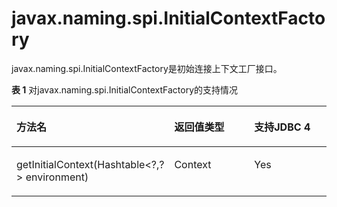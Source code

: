 # javax.naming.spi.InitialContextFactory<a name="ZH-CN_TOPIC_0242371432"></a>

javax.naming.spi.InitialContextFactory是初始连接上下文工厂接口。

**表 1**  对javax.naming.spi.InitialContextFactory的支持情况

<a name="zh-cn_topic_0238274500_zh-cn_topic_0237120403_zh-cn_topic_0213179169_zh-cn_topic_0189251310_zh-cn_topic_0059779330_zh-cn_topic_0058965222_table21819207"></a>
<table><thead align="left"><tr id="zh-cn_topic_0238274500_zh-cn_topic_0237120403_zh-cn_topic_0213179169_zh-cn_topic_0189251310_zh-cn_topic_0059779330_zh-cn_topic_0058965222_row43026280"><th class="cellrowborder" valign="top" width="46.400000000000006%" id="mcps1.2.4.1.1"><p id="zh-cn_topic_0238274500_zh-cn_topic_0237120403_zh-cn_topic_0213179169_zh-cn_topic_0189251310_zh-cn_topic_0059779330_zh-cn_topic_0058965222_p26783784"><a name="zh-cn_topic_0238274500_zh-cn_topic_0237120403_zh-cn_topic_0213179169_zh-cn_topic_0189251310_zh-cn_topic_0059779330_zh-cn_topic_0058965222_p26783784"></a><a name="zh-cn_topic_0238274500_zh-cn_topic_0237120403_zh-cn_topic_0213179169_zh-cn_topic_0189251310_zh-cn_topic_0059779330_zh-cn_topic_0058965222_p26783784"></a>方法名</p>
</th>
<th class="cellrowborder" valign="top" width="27.029999999999998%" id="mcps1.2.4.1.2"><p id="zh-cn_topic_0238274500_zh-cn_topic_0237120403_zh-cn_topic_0213179169_zh-cn_topic_0189251310_zh-cn_topic_0059779330_zh-cn_topic_0058965222_p37700008"><a name="zh-cn_topic_0238274500_zh-cn_topic_0237120403_zh-cn_topic_0213179169_zh-cn_topic_0189251310_zh-cn_topic_0059779330_zh-cn_topic_0058965222_p37700008"></a><a name="zh-cn_topic_0238274500_zh-cn_topic_0237120403_zh-cn_topic_0213179169_zh-cn_topic_0189251310_zh-cn_topic_0059779330_zh-cn_topic_0058965222_p37700008"></a>返回值类型</p>
</th>
<th class="cellrowborder" valign="top" width="26.57%" id="mcps1.2.4.1.3"><p id="zh-cn_topic_0238274500_zh-cn_topic_0237120403_zh-cn_topic_0213179169_zh-cn_topic_0189251310_zh-cn_topic_0059779330_zh-cn_topic_0058965222_p14627870"><a name="zh-cn_topic_0238274500_zh-cn_topic_0237120403_zh-cn_topic_0213179169_zh-cn_topic_0189251310_zh-cn_topic_0059779330_zh-cn_topic_0058965222_p14627870"></a><a name="zh-cn_topic_0238274500_zh-cn_topic_0237120403_zh-cn_topic_0213179169_zh-cn_topic_0189251310_zh-cn_topic_0059779330_zh-cn_topic_0058965222_p14627870"></a>支持JDBC 4</p>
</th>
</tr>
</thead>
<tbody><tr id="zh-cn_topic_0238274500_zh-cn_topic_0237120403_zh-cn_topic_0213179169_zh-cn_topic_0189251310_zh-cn_topic_0059779330_zh-cn_topic_0058965222_row19064037"><td class="cellrowborder" valign="top" width="46.400000000000006%" headers="mcps1.2.4.1.1 "><p id="zh-cn_topic_0238274500_zh-cn_topic_0237120403_zh-cn_topic_0213179169_zh-cn_topic_0189251310_zh-cn_topic_0059779330_zh-cn_topic_0058965222_p56350250"><a name="zh-cn_topic_0238274500_zh-cn_topic_0237120403_zh-cn_topic_0213179169_zh-cn_topic_0189251310_zh-cn_topic_0059779330_zh-cn_topic_0058965222_p56350250"></a><a name="zh-cn_topic_0238274500_zh-cn_topic_0237120403_zh-cn_topic_0213179169_zh-cn_topic_0189251310_zh-cn_topic_0059779330_zh-cn_topic_0058965222_p56350250"></a>getInitialContext(Hashtable&lt;?,?&gt; environment)</p>
</td>
<td class="cellrowborder" valign="top" width="27.029999999999998%" headers="mcps1.2.4.1.2 "><p id="zh-cn_topic_0238274500_zh-cn_topic_0237120403_zh-cn_topic_0213179169_zh-cn_topic_0189251310_zh-cn_topic_0059779330_zh-cn_topic_0058965222_p51022870"><a name="zh-cn_topic_0238274500_zh-cn_topic_0237120403_zh-cn_topic_0213179169_zh-cn_topic_0189251310_zh-cn_topic_0059779330_zh-cn_topic_0058965222_p51022870"></a><a name="zh-cn_topic_0238274500_zh-cn_topic_0237120403_zh-cn_topic_0213179169_zh-cn_topic_0189251310_zh-cn_topic_0059779330_zh-cn_topic_0058965222_p51022870"></a>Context</p>
</td>
<td class="cellrowborder" valign="top" width="26.57%" headers="mcps1.2.4.1.3 "><p id="zh-cn_topic_0238274500_zh-cn_topic_0237120403_zh-cn_topic_0213179169_zh-cn_topic_0189251310_zh-cn_topic_0059779330_zh-cn_topic_0058965222_p47052333"><a name="zh-cn_topic_0238274500_zh-cn_topic_0237120403_zh-cn_topic_0213179169_zh-cn_topic_0189251310_zh-cn_topic_0059779330_zh-cn_topic_0058965222_p47052333"></a><a name="zh-cn_topic_0238274500_zh-cn_topic_0237120403_zh-cn_topic_0213179169_zh-cn_topic_0189251310_zh-cn_topic_0059779330_zh-cn_topic_0058965222_p47052333"></a>Yes</p>
</td>
</tr>
</tbody>
</table>

